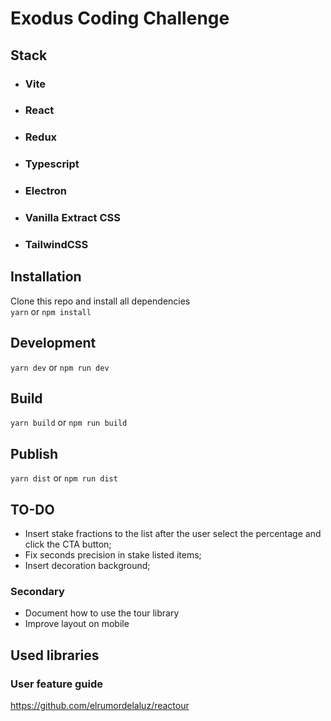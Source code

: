 # Exodus Coding Challenge 

## Stack
- ### Vite
- ### React 
- ### Redux 
- ### Typescript
- ### Electron 
- ### Vanilla Extract CSS
- ### TailwindCSS 

## Installation

Clone this repo and install all dependencies  
`yarn` or `npm install`

## Development

`yarn dev` or `npm run dev`

## Build

`yarn build` or `npm run build`

## Publish

`yarn dist` or `npm run dist`

## TO-DO

- Insert stake fractions to the list after the user select the percentage and click the CTA button;
- Fix seconds precision in stake listed items;
- Insert decoration background;

### Secondary

- Document how to use the tour library
- Improve layout on mobile

## Used libraries

### User feature guide
https://github.com/elrumordelaluz/reactour